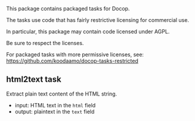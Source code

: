 This package contains packaged tasks for Docop.

The tasks use code that has fairly restrictive licensing for commercial use.

In particular, this package may contain code licensed under AGPL.

Be sure to respect the licenses.

For packaged tasks with more permissive licenses, see: https://github.com/koodaamo/docop-tasks-restricted

## html2text task

Extract plain text content of the HTML string.

- input: HTML text in the `html` field
- output: plaintext in the `text` field